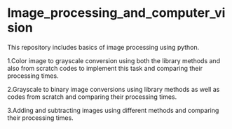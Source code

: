 # Image_processing_and_computer_vision
This repository includes basics of image processing using python.

1.Color image to grayscale conversion using both the library methods and also from scratch codes to implement this task and comparing their processing times.

2.Grayscale to binary image conversions using library methods as well as codes from scratch and comparing their processing times.

3.Adding and subtracting images using different methods and comparing their processing times.

